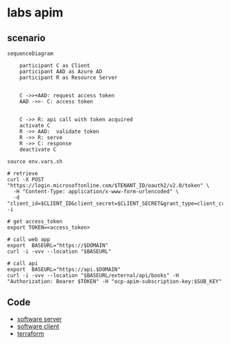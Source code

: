 # labs apim

## scenario


```mermaid
sequenceDiagram
    
    participant C as Client
    participant AAD as Azure AD
    participant R as Resource Server

   
    C ->>+AAD: request access token
    AAD ->>- C: access token
   
    
    C ->> R: api call with token acquired
    activate C
    R ->> AAD:  validate token
    R ->> R: serve
    R ->> C: response
    deactivate C
```


```shell
source env.vars.sh

# retrieve 
curl -X POST "https://login.microsoftonline.com/$TENANT_ID/oauth2/v2.0/token" \
  -H "Content-Type: application/x-www-form-urlencoded" \
  -d "client_id=$CLIENT_ID&client_secret=$CLIENT_SECRET&grant_type=client_credentials&scope=$SCOPE" -i

# get access_token
export TOKEN=<access_token>

# call web app
export  BASEURL="https://$DOMAIN"
curl -i -vvv --location "$BASEURL"

# call api
export  BASEURL="https://api.$DOMAIN"
curl -i -vvv --location "$BASEURL/external/api/books" -H "Authorization: Bearer $TOKEN" -H "ocp-apim-subscription-key:$SUB_KEY"
```


## Code

- [software server](./labs-apim-app-server/README.md)
- [software client](./labs-apim-app-client-cli//README.md)
- [terraform](./terraform/README.md)

